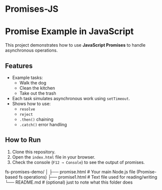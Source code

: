 # Promises-JS
# Promise Example in JavaScript

This project demonstrates how to use **JavaScript Promises** to handle asynchronous operations.

## Features
- Example tasks: 
  - Walk the dog  
  - Clean the kitchen  
  - Take out the trash  
- Each task simulates asynchronous work using `setTimeout`.
- Shows how to use:
  - `resolve` 
  - `reject` 
  - `.then()` chaining
  - `.catch()` error handling

## How to Run
1. Clone this repository.
2. Open the `index.html` file in your browser.
3. Check the console (`F12 → Console`) to see the output of promises.



 fs-promises-demo/
│
├── promise.html          # Your main Node.js file (Promise-based fs operations)
├── promise1.html         # Text file used for reading/writing
└── README.md      # (optional) just to note what this folder does
